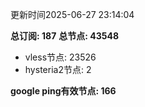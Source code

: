 更新时间2025-06-27 23:14:04

**总订阅: 187**
**总节点: 43548**
- vless节点: 23526
- hysteria2节点: 2

**google ping有效节点: 166**
